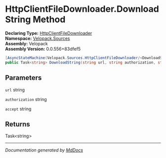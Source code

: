 ﻿<!--  
  <auto-generated>   
    The contents of this file were generated by a tool.  
    Changes to this file may be list if the file is regenerated  
  </auto-generated>   
-->

# HttpClientFileDownloader.DownloadString Method

**Declaring Type:** [HttpClientFileDownloader](../index.md)  
**Namespace:** [Velopack.Sources](../../index.md)  
**Assembly:** Velopack  
**Assembly Version:** 0.0.556+83dfef5

```csharp
[AsyncStateMachine(Velopack.Sources.HttpClientFileDownloader/<DownloadString>d__4)]
public Task<string> DownloadString(string url, string authorization, string accept);
```

## Parameters

`url`  string

`authorization`  string

`accept`  string

## Returns

Task\<string\>

___

*Documentation generated by [MdDocs](https://github.com/ap0llo/mddocs)*
